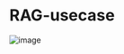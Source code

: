 # RAG-usecase

![image](https://github.com/saiprabhu-dandanayak/RAG-usecase/assets/122865888/2ba984b0-0ab4-4498-a849-444850af0214)
